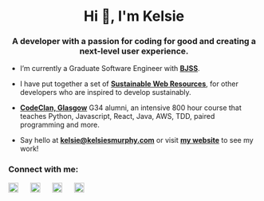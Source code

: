 <h1 align="center">Hi 👋, I'm Kelsie</h1>
<h3 align="center">A developer with a passion for coding for good and creating a next-level user experience.</h3>

- I’m currently a Graduate Software Engineer with **[BJSS](https://www.bjss.com/)**.

- I have put together a set of **[Sustainable Web Resources](https://github.com/kelsiesmurphy/sustainable-web-resources)**, for other developers who are inspired to develop sustainably.

- **[CodeClan, Glasgow](https://codeclan.com/courses/professional-software-development/)** G34 alumni, an intensive 800 hour course that teaches Python, Javascript, React, Java, AWS, TDD, paired programming and more.

- Say hello at **kelsie@kelsiesmurphy.com** or visit **[my website](https://www.kelsiesmurphy.com/)** to see my work!


<h3 align="left">Connect with me:</h3>
<p align="left">

<a style="margin-right: 20px" href="https://twitter.com/kelsiesmurphy" target="blank"><img align="center" src="https://user-images.githubusercontent.com/77012426/216196566-a1271e6d-c8dc-411b-bc45-d0cdb430333d.svg" alt="Kelsie Murphy Twitter link" height="20" width="20" /></a>
<a style="margin-right: 20px" href="https://www.linkedin.com/in/kelsiesmurphy/" target="blank"><img align="center" src="https://user-images.githubusercontent.com/77012426/216196564-2f65ac61-fb0b-41e4-b1bf-954c7ac487a0.svg" alt="Kelsie Murphy LinkedIn link" height="20" width="20" /></a>
<a style="margin-right: 20px" href="https://dribbble.com/kelsiesmurphy" target="blank"><img align="center" src="https://user-images.githubusercontent.com/77012426/216196559-189fcd87-f734-4ce5-af82-b15d77b53e14.svg" alt="Kelsie Murphy Dribbble link" height="20" width="20" /></a>
<a style="margin-right: 20px" href="https://github.com/kelsiesmurphy" target="blank"><img align="center" src="https://user-images.githubusercontent.com/77012426/216196563-3ea2c66c-014d-4b90-a632-83848b67b6b8.svg" alt="Kelsie Murphy Github link" height="20" width="20" /></a>
</p>
